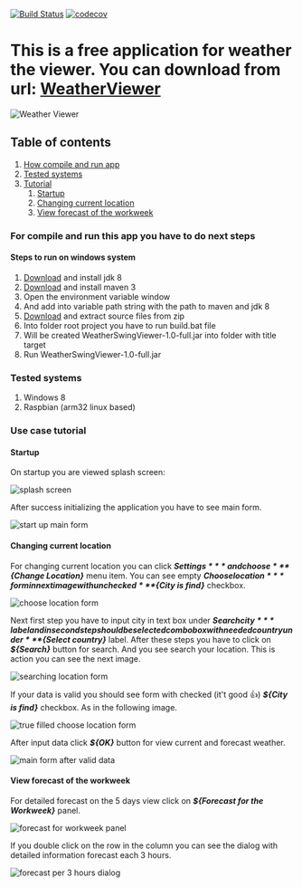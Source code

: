 [![Build Status](https://travis-ci.org/WeDism/WeatherSwingViewer.svg?branch=master)](https://travis-ci.org/WeDism/WeatherSwingViewer) 
[![codecov](https://codecov.io/gh/WeDism/WeatherSwingViewer/branch/master/graph/badge.svg)](https://codecov.io/gh/WeDism/WeatherSwingViewer)

# This is a free application for weather the viewer. You can download from url: [WeatherViewer](https://github.com/WeDism/WeatherSwingViewer/releases)
![Weather Viewer](/src/main/resources/images/PartlyCloudy.png)

## Table of contents
1. [How compile and run app](#steps-to-run-on-windows-system)
1. [Tested systems](#tested-systems)
1. [Tutorial](#use-case-tutorial)
   1. [Startup](#startup)
   1. [Changing current location](#changing-current-location)
   1. [View forecast of the workweek](#view-forecast-of-the-workweek)

### For compile and run this app you have to do next steps
#### Steps to run on windows system
1. [Download](http://www.oracle.com/technetwork/java/javase/downloads/jdk8-downloads-2133151.html) and install jdk 8
1. [Download](https://maven.apache.org/download.cgi) and install maven 3
1. Open the environment variable window
1. And add into variable path string with the path to maven and jdk 8
1. [Download](https://github.com/WeDism/WeatherSwingViewer/releases) and extract source files from zip
1. Into folder root project you have to run build.bat file
1. Will be created WeatherSwingViewer-1.0-full.jar into folder with title target
1. Run WeatherSwingViewer-1.0-full.jar

### Tested systems
1. Windows 8
1. Raspbian (arm32 linux based)

### Use case tutorial
#### Startup
On startup you are viewed splash screen:

![splash screen](/src/main/resources/gifs/loading.gif)

After success initializing the application you have to see main form. 

![start up main form](/readme_images/startup_main_form.png)

#### Changing current location
For changing current location you can click ***${Settings}*** and choose ***${Change Location}*** menu item. 
You can see empty ***${Choose location}*** form in next image with unchecked ***${City is find}*** checkbox.

![choose location form](/readme_images/empty_choose_location_form.png)

Next first step you have to input city in text box under ***${Search city}*** label and in second step should be selected
combobox with needed country under ***${Select country}*** label. 
After these steps you have to click on ***${Search}*** button for search. And you see search your location. 
This is action you can see the next image.

![searching location form](/readme_images/searching_choose_location_form.png)

If your data is valid you should see form with checked (it't good 👍) ***${City is find}*** checkbox. As in the following image.

![true filled choose location form](/readme_images/true_filled_choose_location_form.png)

After input data click ***${OK}*** button for view current and forecast weather.

![main form after valid data](/readme_images/main_form_after_valid_data.png)

#### View forecast of the workweek
For detailed forecast on the 5 days view click on ***${Forecast for the Workweek}*** panel.

![forecast for workweek panel](/readme_images/forecast_for_workweek_panel.png)

If you double click on the row in the column you can see the dialog with detailed information forecast each 3 hours.

![forecast per 3 hours dialog](/readme_images/forecast_per_3_hour_dialog.png)